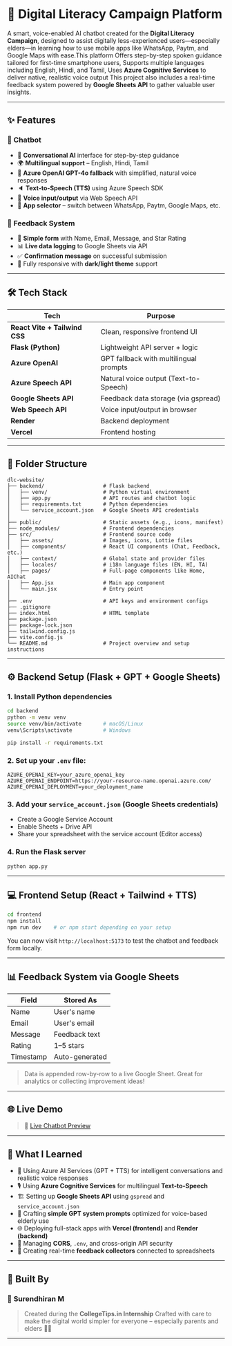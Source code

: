 # 📱 Digital Literacy Campaign Platform

A smart, voice-enabled AI chatbot created for the **Digital Literacy Campaign**, designed to assist digitally less-experienced users—especially elders—in learning how to use mobile apps like WhatsApp, Paytm, and Google Maps with ease.This platform Offers step-by-step spoken guidance tailored for first-time smartphone users, Supports multiple languages including English, Hindi, and Tamil, Uses **Azure Cognitive Services** to deliver native, realistic voice output This project also includes a real-time feedback system powered by **Google Sheets API** to gather valuable user insights.

---

## ✨ Features

### 🧠 Chatbot
- 💬 **Conversational AI** interface for step-by-step guidance
- 🌍 **Multilingual support** – English, Hindi, Tamil
- 🤖 **Azure OpenAI GPT-4o fallback** with simplified, natural voice responses
- 🔈 **Text-to-Speech (TTS)** using Azure Speech SDK
- 🎤 **Voice input/output** via Web Speech API
- 📱 **App selector** – switch between WhatsApp, Paytm, Google Maps, etc.

### 📝 Feedback System
- 🧾 **Simple form** with Name, Email, Message, and Star Rating
- 📊 **Live data logging** to Google Sheets via API
- ✅ **Confirmation message** on successful submission
- 🌙 Fully responsive with **dark/light theme** support

---

## 🛠️ Tech Stack

| Tech                     | Purpose                                |
|--------------------------|----------------------------------------|
| **React Vite + Tailwind CSS** | Clean, responsive frontend UI          |
| **Flask (Python)**       | Lightweight API server + logic         |
| **Azure OpenAI**         | GPT fallback with multilingual prompts |
| **Azure Speech API**     | Natural voice output (Text-to-Speech)  |
| **Google Sheets API**    | Feedback data storage (via gspread)    |
| **Web Speech API**       | Voice input/output in browser          |
| **Render**               | Backend deployment                     |
| **Vercel**               | Frontend hosting                       |

---

## 📁 Folder Structure

```
dlc-website/
├── backend/                   # Flask backend
│   ├── venv/                  # Python virtual environment
│   ├── app.py                 # API routes and chatbot logic
│   ├── requirements.txt       # Python dependencies
│   └── service_account.json   # Google Sheets API credentials
│
├── public/                    # Static assets (e.g., icons, manifest)
├── node_modules/              # Frontend dependencies
├── src/                       # Frontend source code
│   ├── assets/                # Images, icons, Lottie files
│   ├── components/            # React UI components (Chat, Feedback, etc.)
│   ├── context/               # Global state and provider files
│   ├── locales/               # i18n language files (EN, HI, TA)
│   ├── pages/                 # Full-page components like Home, AIChat
│   ├── App.jsx                # Main app component
│   └── main.jsx               # Entry point
│
├── .env                       # API keys and environment configs
├── .gitignore
├── index.html                 # HTML template
├── package.json
├── package-lock.json
├── tailwind.config.js
├── vite.config.js
└── README.md                  # Project overview and setup instructions
```
---

## ⚙️ Backend Setup (Flask + GPT + Google Sheets)

### 1. Install Python dependencies

```bash
cd backend
python -m venv venv
source venv/bin/activate       # macOS/Linux
venv\Scripts\activate          # Windows

pip install -r requirements.txt
````

### 2. Set up your `.env` file:

```env
AZURE_OPENAI_KEY=your_azure_openai_key
AZURE_OPENAI_ENDPOINT=https://your-resource-name.openai.azure.com/
AZURE_OPENAI_DEPLOYMENT=your_deployment_name
```

### 3. Add your `service_account.json` (Google Sheets credentials)

* Create a Google Service Account
* Enable Sheets + Drive API
* Share your spreadsheet with the service account (Editor access)

### 4. Run the Flask server

```bash
python app.py
```

---

## 💻 Frontend Setup (React + Tailwind + TTS)

```bash
cd frontend
npm install
npm run dev    # or npm start depending on your setup
```

You can now visit `http://localhost:5173` to test the chatbot and feedback form locally.

---

## 📊 Feedback System via Google Sheets

| Field     | Stored As      |
| --------- | -------------- |
| Name      | User's name    |
| Email     | User's email   |
| Message   | Feedback text  |
| Rating    | 1–5 stars      |
| Timestamp | Auto-generated |

> Data is appended row-by-row to a live Google Sheet. Great for analytics or collecting improvement ideas!

---

## 🌐 Live Demo

> 🚀 [Live Chatbot Preview](Soon)

---

## 🧠 What I Learned

* 🧠 Using Azure AI Services (GPT + TTS) for intelligent conversations and realistic voice responses
* 🎙️ Using **Azure Cognitive Services** for multilingual **Text-to-Speech**
* 🏗️ Setting up **Google Sheets API** using `gspread` and `service_account.json`
* 🧠 Crafting **simple GPT system prompts** optimized for voice-based elderly use
* 🌐 Deploying full-stack apps with **Vercel (frontend)** and **Render (backend)**
* 🔄 Managing **CORS**, `.env`, and cross-origin API security
* 🧪 Creating real-time **feedback collectors** connected to spreadsheets

---

## 🤝 Built By

### 💖 **Surendhiran M**

> Created during the **CollegeTips.in Internship**
> Crafted with care to make the digital world simpler for everyone – especially parents and elders 🌱📱

---
